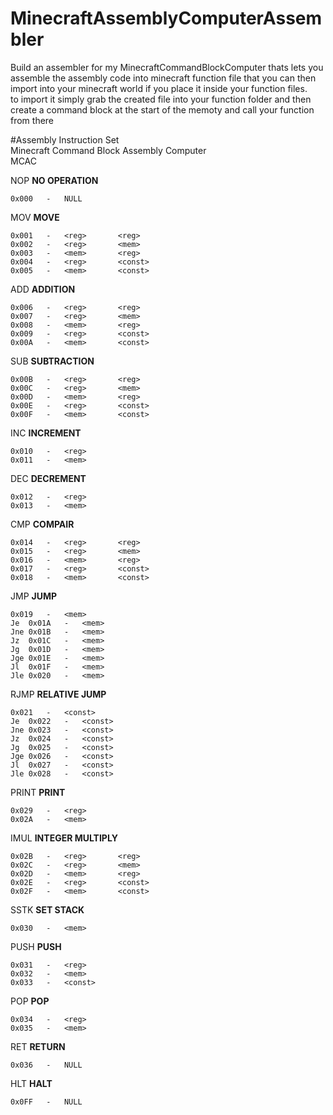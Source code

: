 # MinecraftAssemblyComputerAssembler

Build an assembler for my MinecraftCommandBlockComputer thats lets you assemble the assembly code into minecraft function file that you can then import into your minecraft world if you place it inside your function files.  
to import it simply grab the created file into your function folder and then create a command block at the start of the memoty and call your function from there


#Assembly Instruction Set  
Minecraft Command Block Assembly Computer  
MCAC
 
NOP **NO OPERATION**
```
0x000	-	NULL
```

MOV **MOVE**
```
0x001	-	<reg>		<reg>
0x002	-	<reg>		<mem>
0x003	-	<mem>		<reg>
0x004	-	<reg>		<const>
0x005	-	<mem>		<const>
```

ADD **ADDITION**
```
0x006	-	<reg>		<reg>
0x007	-	<reg>		<mem>
0x008	-	<mem>		<reg>
0x009	-	<reg>		<const>
0x00A	-	<mem>		<const>
```

SUB **SUBTRACTION**
```
0x00B	-	<reg>		<reg>
0x00C	-	<reg>		<mem>
0x00D	-	<mem>		<reg>
0x00E	-	<reg>		<const>
0x00F	-	<mem>		<const>
```

INC **INCREMENT**
```
0x010	-	<reg>
0x011	-	<mem>
```

DEC **DECREMENT**
```
0x012	-	<reg>
0x013	-	<mem>
```

CMP **COMPAIR**
```
0x014	-	<reg>		<reg>
0x015	-	<reg>		<mem>
0x016	-	<mem>		<reg>
0x017	-	<reg>		<const>
0x018	-	<mem>		<const>
```

JMP **JUMP**
```
0x019	-	<mem>	
Je	0x01A	-	<mem>
Jne	0x01B	-	<mem>
Jz	0x01C	-	<mem>
Jg	0x01D	-	<mem>
Jge	0x01E	-	<mem>
Jl	0x01F	-	<mem>
Jle	0x020	-	<mem>
```

RJMP **RELATIVE JUMP**
```
0x021	-	<const>	
Je	0x022	-	<const>
Jne	0x023	-	<const>
Jz	0x024	-	<const>
Jg	0x025	-	<const>
Jge	0x026	-	<const>
Jl	0x027	-	<const>
Jle	0x028	-	<const>
```

PRINT **PRINT**
```
0x029	-	<reg>	
0x02A	-	<mem>
```

IMUL **INTEGER MULTIPLY**
```
0x02B	-	<reg>		<reg>
0x02C	-	<reg>		<mem>
0x02D	-	<mem>		<reg>
0x02E	-	<reg>		<const>
0x02F	-	<mem>		<const>
```

SSTK **SET STACK**
```
0x030	-	<mem>
```

PUSH **PUSH**
```
0x031	-	<reg>
0x032	-	<mem>
0x033	-	<const>
```

POP **POP**
```
0x034	-	<reg>
0x035	-	<mem>
```

RET **RETURN**
```
0x036	-	NULL
```

HLT **HALT**
```
0x0FF	-	NULL
```
